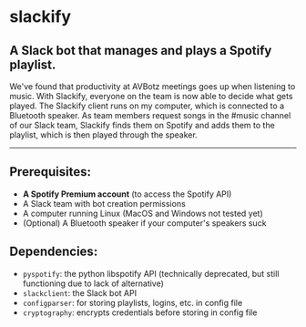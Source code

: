 # slackify
## A Slack bot that manages and plays a Spotify playlist.

We've found that productivity at AVBotz meetings goes up when listening to music. With Slackify, everyone on the team is now able to decide what gets played. The Slackify client runs on my computer, which is connected to a Bluetooth speaker. As team members request songs in the #music channel of our Slack team, Slackify finds them on Spotify and adds them to the playlist, which is then played through the speaker.

---
## Prerequisites:
* __A Spotify Premium account__ (to access the Spotify API)
* A Slack team with bot creation permissions
* A computer running Linux (MacOS and Windows not tested yet)
* (Optional) A Bluetooth speaker if your computer's speakers suck

## Dependencies:
* `pyspotify`: the python libspotify API (technically deprecated, but still functioning due to lack of alternative)
* `slackclient`: the Slack bot API
* `configparser`: for storing playlists, logins, etc. in config file
* `cryptography`: encrypts credentials before storing in config file





